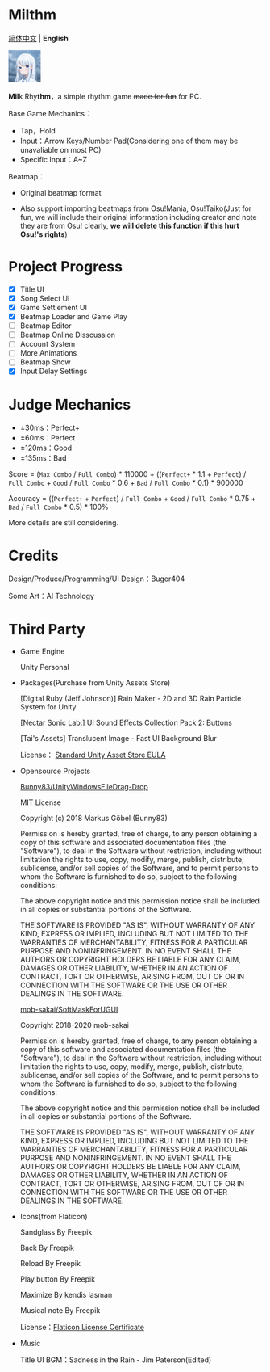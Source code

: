 # Milthm

[简体中文](https://github.com/buger404/Milthm/blob/master/README.md) | **English**

<img src="Icon.png" alt="Milthm" style="zoom:50%;" />

**Mil**k Rhy**thm**，a simple rhythm game ~~made for fun~~ for PC.

Base Game Mechanics：

* Tap，Hold
* Input：Arrow Keys/Number Pad(Considering one of them may be unavaliable on most PC)
* Specific Input：A~Z

Beatmap：

* Original beatmap format

* Also support importing beatmaps from Osu!Mania, Osu!Taiko(Just for fun, we will include their original information including creator and note they are from Osu! clearly, **we will delete this function if this hurt Osu!'s rights**) 

# Project Progress

- [x] Title UI
- [x] Song Select UI
- [x] Game Settlement UI
- [x] Beatmap Loader and Game Play
- [ ] Beatmap Editor
- [ ] Beatmap Online Disscussion
- [ ] Account System
- [ ] More Animations
- [ ] Beatmap Show
- [x] Input Delay Settings

# Judge Mechanics

* ±30ms：Perfect+
* ±60ms：Perfect
* ±120ms：Good
* ±135ms：Bad

Score = (`Max Combo` / `Full Combo`) * 110000 + ((`Perfect+` * 1.1 + `Perfect`) / `Full Combo` + `Good` / `Full Combo` * 0.6 + `Bad` / `Full Combo` * 0.1) * 900000

Accuracy = ((`Perfect+` + `Perfect`) / `Full Combo` + `Good`  / `Full Combo` * 0.75 + `Bad`  / `Full Combo` * 0.5) * 100%

More details are still considering.

# Credits

Design/Produce/Programming/UI Design：Buger404

Some Art：AI Technology

# Third Party

* Game Engine

  Unity Personal

* Packages(Purchase from Unity Assets Store)

  [Digital Ruby (Jeff Johnson)] Rain Maker - 2D and 3D Rain Particle System for Unity

  [Nectar Sonic Lab.] UI Sound Effects Collection Pack 2: Buttons

  [Tai's Assets] Translucent Image - Fast UI Background Blur

  License： [Standard Unity Asset Store EULA](https://unity3d.com/legal/as_terms)

* Opensource Projects

  [Bunny83/UnityWindowsFileDrag-Drop](https://github.com/Bunny83/UnityWindowsFileDrag-Drop)

  MIT License

  Copyright (c) 2018 Markus Göbel (Bunny83)

  Permission is hereby granted, free of charge, to any person obtaining a copy
  of this software and associated documentation files (the "Software"), to deal
  in the Software without restriction, including without limitation the rights
  to use, copy, modify, merge, publish, distribute, sublicense, and/or sell
  copies of the Software, and to permit persons to whom the Software is
  furnished to do so, subject to the following conditions:

  The above copyright notice and this permission notice shall be included in all
  copies or substantial portions of the Software.

  THE SOFTWARE IS PROVIDED "AS IS", WITHOUT WARRANTY OF ANY KIND, EXPRESS OR
  IMPLIED, INCLUDING BUT NOT LIMITED TO THE WARRANTIES OF MERCHANTABILITY,
  FITNESS FOR A PARTICULAR PURPOSE AND NONINFRINGEMENT. IN NO EVENT SHALL THE
  AUTHORS OR COPYRIGHT HOLDERS BE LIABLE FOR ANY CLAIM, DAMAGES OR OTHER
  LIABILITY, WHETHER IN AN ACTION OF CONTRACT, TORT OR OTHERWISE, ARISING FROM,
  OUT OF OR IN CONNECTION WITH THE SOFTWARE OR THE USE OR OTHER DEALINGS IN THE
  SOFTWARE.

  [mob-sakai/SoftMaskForUGUI](https://github.com/mob-sakai/SoftMaskForUGUI)

  Copyright 2018-2020 mob-sakai

  Permission is hereby granted, free of charge, to any person obtaining a copy of this software and associated documentation files (the "Software"), to deal in the Software without restriction, including without limitation the rights to use, copy, modify, merge, publish, distribute, sublicense, and/or sell copies of the Software, and to permit persons to whom the Software is furnished to do so, subject to the following conditions:

  The above copyright notice and this permission notice shall be included in all copies or substantial portions of the Software.

  THE SOFTWARE IS PROVIDED "AS IS", WITHOUT WARRANTY OF ANY KIND, EXPRESS OR IMPLIED, INCLUDING BUT NOT LIMITED TO THE WARRANTIES OF MERCHANTABILITY, FITNESS FOR A PARTICULAR PURPOSE AND NONINFRINGEMENT. IN NO EVENT SHALL THE AUTHORS OR COPYRIGHT HOLDERS BE LIABLE FOR ANY CLAIM, DAMAGES OR OTHER LIABILITY, WHETHER IN AN ACTION OF CONTRACT, TORT OR OTHERWISE, ARISING FROM, OUT OF OR IN CONNECTION WITH THE SOFTWARE OR THE USE OR OTHER DEALINGS IN THE SOFTWARE.

* Icons(from Flaticon)

  Sandglass By Freepik

  Back  By Freepik

  Reload  By Freepik

  Play button  By Freepik

  Maximize  By kendis lasman

  Musical note  By Freepik

  License：[Flaticon License Certificate](https://media.flaticon.com/license/license.pdf)

* Music

  Title UI BGM：Sadness in the Rain - Jim Paterson(Edited)
